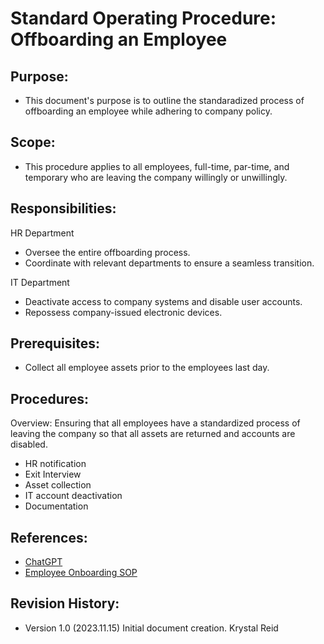 # Standard Operating Procedure: Offboarding an Employee

## Purpose:
- This document's purpose is to outline the standaradized process of offboarding an employee while adhering to company policy.

## Scope:
- This procedure applies to all employees, full-time, par-time, and temporary who are leaving the company willingly or unwillingly.

## Responsibilities:
HR Department 
  - Oversee the entire offboarding process.
  - Coordinate with relevant departments to ensure a seamless transition.

IT Department
  - Deactivate access to company systems and disable user accounts.
  - Repossess company-issued electronic devices.

## Prerequisites:
- Collect all employee assets prior to the employees last day.

## Procedures:
Overview: Ensuring that all employees have a standardized process of leaving the company so that all assets are returned and accounts are disabled.
  - HR notification
  - Exit Interview
  - Asset collection
  - IT account deactivation
  - Documentation

## References:
- [ChatGPT](https://chat.openai.com/share/9ab78f12-01c7-461c-9b38-acf9476811be)
- [Employee Onboarding SOP](sop-employeeonboarding.md)

## Revision History:
- Version 1.0 (2023.11.15) Initial document creation. Krystal Reid
